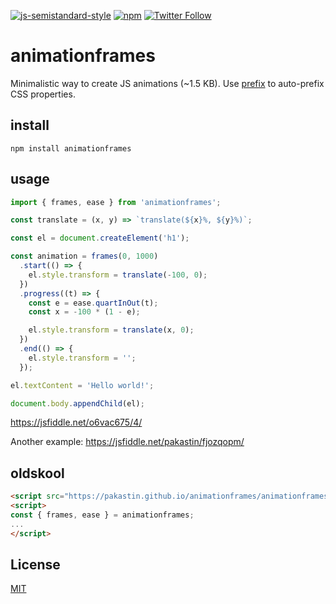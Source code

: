 [![js-semistandard-style](https://img.shields.io/badge/code%20style-semistandard-brightgreen.svg?maxAge=3600&style=flat-square)](https://github.com/Flet/semistandard)
[![npm](https://img.shields.io/npm/v/animationframes.svg?maxAge=60&style=flat-square)](https://www.npmjs.com/package/animationframes)
[![Twitter Follow](https://img.shields.io/twitter/follow/pakastin.svg?style=social&maxAge=3600)](https://twitter.com/pakastin)

# animationframes
Minimalistic way to create JS animations (~1.5 KB). Use [prefix](https://github.com/pakastin/prefix) to auto-prefix CSS properties.

## install
    npm install animationframes

## usage

```js
import { frames, ease } from 'animationframes';

const translate = (x, y) => `translate(${x}%, ${y}%)`;

const el = document.createElement('h1');

const animation = frames(0, 1000)
  .start(() => {
    el.style.transform = translate(-100, 0);
  })
  .progress((t) => {
    const e = ease.quartInOut(t);
    const x = -100 * (1 - e);

    el.style.transform = translate(x, 0);
  })
  .end(() => {
    el.style.transform = '';
  });

el.textContent = 'Hello world!';

document.body.appendChild(el);
```
https://jsfiddle.net/o6vac675/4/

Another example: https://jsfiddle.net/pakastin/fjozqopm/

## oldskool
```html
<script src="https://pakastin.github.io/animationframes/animationframes.min.js"></script>
<script>
const { frames, ease } = animationframes;
...
</script>
```

## License
[MIT](https://github.com/pakastin/animationframes/blob/master/LICENSE)
